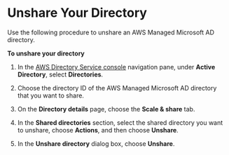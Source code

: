 # Unshare Your Directory<a name="ms_ad_directory_sharing_unshare"></a>

Use the following procedure to unshare an AWS Managed Microsoft AD directory\.

**To unshare your directory**

1. In the [AWS Directory Service console](https://console.aws.amazon.com/directoryservicev2/) navigation pane, under **Active Directory**, select **Directories**\.

1. Choose the directory ID of the AWS Managed Microsoft AD directory that you want to share\.

1. On the **Directory details** page, choose the **Scale & share** tab\.

1. In the **Shared directories** section, select the shared directory you want to unshare, choose **Actions**, and then choose **Unshare**\.

1. In the **Unshare directory** dialog box, choose **Unshare**\.